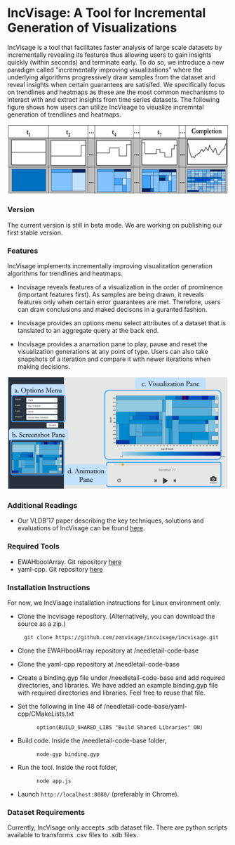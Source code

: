 # IncVisage: A Tool for Incremental Generation of Visualizations  
IncVisage is a tool that facilitates faster analysis of large scale datasets by incrementally revealing its features thus allowing users to gain insights quickly (within seconds) and terminate early. To do so, we introduce a new paradigm called "incrementally improving visualizations" where the underlying algorithms progressively draw samples from the dataset and reveal insights when certain guarantees are satisifed. We specifically focus on trendlines and heatmaps as these are the most common mechanisms to interact with and extract insights from time series datasets. The following figure shows how users can utilize IncVisage to visualize incremntal generation of trendlines and heatmaps. 

![Alt text](/images/inc.PNG?raw=true "Incrementally Improving Visualizations")

### Version
The current version is still in beta mode. We are working on publishing our first stable version.

### Features
IncVisage implements incrementally improving visualization generation algorithms for trendlines and heatmaps.

* Incvisage reveals features of a visualization in the order of prominence (important features first). As samples are being drawn, it reveals features only when certain error guarantees are met. Therefore, users can draw conclusions and maked decisons in a guranted fashion. 

* Incvisage provides an options menu select attributes of a dataset that is tanslated to an aggregate query at the back end.

* Incvisage provides a anamation pane to play, pause and reset the visualization generations at any point of type. Users can also take snapshots of a iteration and compare it with newer iterations when making decisions.   

![Alt text](/images/front.PNG?raw=true "IncVisage Front End")

### Additional Readings
* Our VLDB'17 paper describing the key techniques, solutions and evaluations of IncVisage can be found [here][incvisage-vldb].

### Required Tools
* EWAHboolArray. Git repository [here][ewah-repo]
* yaml-cpp. Git repository [here][yaml-cpp]

### Installation Instructions
For now, we IncVisage installation instructions for Linux environment only. 

* Clone the incvisage repository. (Alternatively, you can download the source as a zip.)
     
        git clone https://github.com/zenvisage/incvisage/incvisage.git
     
* Clone the EWAHboolArray repository at /needletail-code-base

* Clone the yaml-cpp repository at /needletail-code-base

* Create a binding.gyp file under /needletail-code-base and add required directories, and libraries. We have added an example binding.gyp file with required directories and libraries. Feel free to reuse that file.

* Set the following in line 48 of /needletail-code-base/yaml-cpp/CMakeLists.txt
		
			option(BUILD_SHARED_LIBS "Build Shared Libraries" ON) 

* Build code. Inside the /needletail-code-base folder,
 
            node-gyp binding.gyp
            
* Run the tool. Inside the root folder,

			node app.js

* Launch `http://localhost:8080/` (preferably in Chrome). 

### Dataset Requirements

Currently, IncVisage only accepts .sdb dataset file. There are python scripts available to transforms .csv files to .sdb files.

[//]: # (These are reference links used in the body of this note and get stripped out when the markdown processor does its job. There is no need to format nicely because it shouldn't be seen. Thanks SO - http://stackoverflow.com/questions/4823468/store-comments-in-markdown-syntax)

   [incvisage-vldb]: http://data-people.cs.illinois.edu/papers/incvisage-vldb.pdf
   [ewah-repo]: https://github.com/lemire/EWAHBoolArray
   [yaml-cpp]: https://github.com/jbeder/yaml-cpp
  
